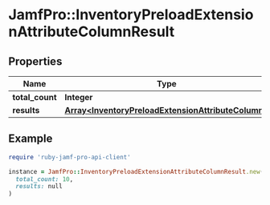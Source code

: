 # JamfPro::InventoryPreloadExtensionAttributeColumnResult

## Properties

| Name | Type | Description | Notes |
| ---- | ---- | ----------- | ----- |
| **total_count** | **Integer** |  | [optional] |
| **results** | [**Array&lt;InventoryPreloadExtensionAttributeColumn&gt;**](InventoryPreloadExtensionAttributeColumn.md) |  | [optional] |

## Example

```ruby
require 'ruby-jamf-pro-api-client'

instance = JamfPro::InventoryPreloadExtensionAttributeColumnResult.new(
  total_count: 10,
  results: null
)
```

